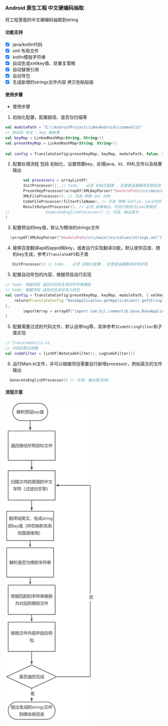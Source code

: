 ### Android 原生工程 中文硬编码抽取

将工程里面的中文硬编码抽取到string

#### 功能支持

- [x] java/kotlin代码
- [x] xml 布局文件
- [x] kotlin模版字符串
- [x] 自动生成xmlkey值、防重复策略
- [x] 自动替换引用
- [x] 自动导包
- [x] 生成新增的strings文件内容 拷贝到粘贴板

#### 使用步骤

- 使用步骤

1. 初始化配置，配置路径、是否仅扫描等

```kotlin
val modulePath = "E:\\AndroidProject\\LWanAndroid\\commonlib"
// 预设的 中文 - key 映射表
val keyMap = LinkedHashMap<String, String>()
val presetKeyMap = LinkedHashMap<String, String>()

val config = TranslateConfig(presetKeyMap, keyMap, modulePath, false, false)
```

2. 配置处理流程 包括 初始化、设置预置key、处理java、kt、XML文件以及结果输出

```kotlin
        val processors = arrayListOf(
        InitProcessor(), // todo:   必须 初始化配置 ，在里面设置翻译实例实现
        PresetKeyProcessor(arrayOf(XMLKeyParser("$modulePath/src/main/res/values/strings.xml"))), // 可选 预设的key值
        XMLFileProcessor(), // 可选 转换 xml 代码
        CodeFileProcessor(filterFileName), // 可选 转换 kotlin、java代码
        ResultOutputProcessor(), // 必须 结果输出，可自行修改为json等格式
//                GenerateEnglishProcessor() // 可选，输出英文
)
```

3. 配置预设的key值，默认为模块的strings文件

```kotlin
  (arrayOf(XMLKeyParser("$modulePath/src/main/res/values/strings.xml"))), // 可选 预设的key值
```
4. 替换百度翻译api的appid和key，或者自行实现翻译功能，默认提供百度、随机key生成，参考```ITranslateAPI```和子类

```kotlin
   InitProcessor() // todo:   必须 初始化配置 ，在里面设置翻译实例实现
```

5. 配置自动导包的内容，根据项目自行实现

```kotlin
// todo: 根据项目 返回对应的生成的字符串模版
// todo: 根据项目 返回对应自动导入的包
val config = TranslateConfig(presetKeyMap, keyMap, modulePath, { xmlKey: String? ->
    return@TranslateConfig "BaseApplication.getApplication().getString(R.string.$xmlKey)"
},
        importArray = arrayOf("import com.hjl.commonlib.base.BaseApplication", "import com.hjl.commonlib.R")
)

```

5. 配置需要过滤的代码文件，默认自带log等，具体参考```ICodeStringFilter```和子类实现

```kotlin
// TransCodeUtils.kt
// 代码匹配过滤器
val codeFilter = listOf(NoteCodeFilter(), LogCodeFilter())

```

6. 运行Main.kt文件，并可以根据项目需要自行新增processor，例如英文的文件输出

```kotlin
  GenerateEnglishProcessor() // 可选，输出英文XML
```

#### 流程示意

![](process.jpg) 
